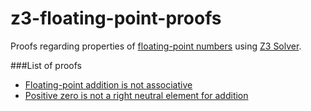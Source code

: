 # z3-floating-point-proofs

Proofs regarding properties of [floating-point numbers](http://steve.hollasch.net/cgindex/coding/ieeefloat.html) using [Z3 Solver](https://github.com/Z3Prover/z3).


###List of proofs

- [Floating-point addition is not associative](https://github.com/xennygrimmato/z3-floating-point-proofs/blob/master/associativity.py)
- [Positive zero is not a right neutral element for addition](https://github.com/xennygrimmato/z3-floating-point-proofs/blob/master/positive_zero.py)
